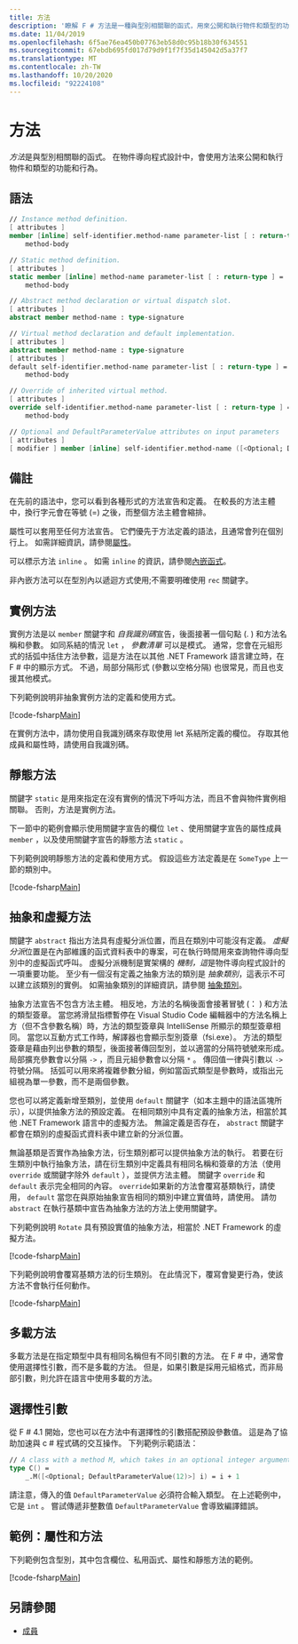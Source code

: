 ```yaml
---
title: 方法
description: '瞭解 F # 方法是一種與型別相關聯的函式，用來公開和執行物件和類型的功能和行為。'
ms.date: 11/04/2019
ms.openlocfilehash: 6f5ae76ea450b07763eb58d0c95b18b30f634551
ms.sourcegitcommit: 67ebdb695fd017d79d9f1f7f35d145042d5a37f7
ms.translationtype: MT
ms.contentlocale: zh-TW
ms.lasthandoff: 10/20/2020
ms.locfileid: "92224108"
---
```

# <a name="methods"></a>方法

*方法*是與型別相關聯的函式。 在物件導向程式設計中，會使用方法來公開和執行物件和類型的功能和行為。

## <a name="syntax"></a>語法

```fsharp
// Instance method definition.
[ attributes ]
member [inline] self-identifier.method-name parameter-list [ : return-type ] =
    method-body

// Static method definition.
[ attributes ]
static member [inline] method-name parameter-list [ : return-type ] =
    method-body

// Abstract method declaration or virtual dispatch slot.
[ attributes ]
abstract member method-name : type-signature

// Virtual method declaration and default implementation.
[ attributes ]
abstract member method-name : type-signature
[ attributes ]
default self-identifier.method-name parameter-list [ : return-type ] =
    method-body

// Override of inherited virtual method.
[ attributes ]
override self-identifier.method-name parameter-list [ : return-type ] =
    method-body

// Optional and DefaultParameterValue attributes on input parameters
[ attributes ]
[ modifier ] member [inline] self-identifier.method-name ([<Optional; DefaultParameterValue( default-value )>] input) [ : return-type ]
```

## <a name="remarks"></a>備註

在先前的語法中，您可以看到各種形式的方法宣告和定義。 在較長的方法主體中，換行字元會在等號 (=) 之後，而整個方法主體會縮排。

屬性可以套用至任何方法宣告。 它們優先于方法定義的語法，且通常會列在個別行上。 如需詳細資訊，請參閱[屬性](../attributes.md)。

可以標示方法 `inline` 。 如需 `inline` 的資訊，請參閱[內嵌函式](../functions/inline-functions.md)。

非內嵌方法可以在型別內以遞迴方式使用;不需要明確使用 `rec` 關鍵字。

## <a name="instance-methods"></a>實例方法

實例方法是以 `member` 關鍵字和 *自我識別碼*宣告，後面接著一個句點 (. ) 和方法名稱和參數。 如同系結的情況 `let` ， *參數清單* 可以是模式。 通常，您會在元組形式的括弧中括住方法參數，這是方法在以其他 .NET Framework 語言建立時，在 F # 中的顯示方式。 不過，局部分隔形式 (參數以空格分隔) 也很常見，而且也支援其他模式。

下列範例說明非抽象實例方法的定義和使用方式。

[!code-fsharp[Main](~/samples/snippets/fsharp/lang-ref-1/snippet3401.fs)]

在實例方法中，請勿使用自我識別碼來存取使用 let 系結所定義的欄位。 存取其他成員和屬性時，請使用自我識別碼。

## <a name="static-methods"></a>靜態方法

關鍵字 `static` 是用來指定在沒有實例的情況下呼叫方法，而且不會與物件實例相關聯。 否則，方法是實例方法。

下一節中的範例會顯示使用關鍵字宣告的欄位 `let` 、使用關鍵字宣告的屬性成員 `member` ，以及使用關鍵字宣告的靜態方法 `static` 。

下列範例說明靜態方法的定義和使用方式。 假設這些方法定義是在 `SomeType` 上一節的類別中。

[!code-fsharp[Main](~/samples/snippets/fsharp/lang-ref-1/snippet3402.fs)]

## <a name="abstract-and-virtual-methods"></a>抽象和虛擬方法

關鍵字 `abstract` 指出方法具有虛擬分派位置，而且在類別中可能沒有定義。 *虛擬分派*位置是在內部維護的函式資料表中的專案，可在執行時間用來查詢物件導向型別中的虛擬函式呼叫。 虛擬分派機制是實架構的 *機制，這*是物件導向程式設計的一項重要功能。 至少有一個沒有定義之抽象方法的類別是 *抽象類別*，這表示不可以建立該類別的實例。 如需抽象類別的詳細資訊，請參閱 [抽象類別](../abstract-classes.md)。

抽象方法宣告不包含方法主體。 相反地，方法的名稱後面會接著冒號 (： ) 和方法的類型簽章。 當您將滑鼠指標暫停在 Visual Studio Code 編輯器中的方法名稱上方（但不含參數名稱）時，方法的類型簽章與 IntelliSense 所顯示的類型簽章相同。 當您以互動方式工作時，解譯器也會顯示型別簽章（fsi.exe）。 方法的類型簽章是藉由列出參數的類型，後面接著傳回型別，並以適當的分隔符號號來形成。 局部擴充參數會以分隔 `->` ，而且元組參數會以分隔 `*` 。 傳回值一律與引數以 `->` 符號分隔。 括弧可以用來將複雜參數分組，例如當函式類型是參數時，或指出元組視為單一參數，而不是兩個參數。

您也可以將定義新增至類別，並使用 `default` 關鍵字（如本主題中的語法區塊所示），以提供抽象方法的預設定義。 在相同類別中具有定義的抽象方法，相當於其他 .NET Framework 語言中的虛擬方法。 無論定義是否存在， `abstract` 關鍵字都會在類別的虛擬函式資料表中建立新的分派位置。

無論基類是否實作為抽象方法，衍生類別都可以提供抽象方法的執行。 若要在衍生類別中執行抽象方法，請在衍生類別中定義具有相同名稱和簽章的方法（使用 `override` 或關鍵字除外 `default` ），並提供方法主體。 關鍵字 `override` 和 `default` 表示完全相同的內容。 `override`如果新的方法會覆寫基類執行，請使用， `default` 當您在與原始抽象宣告相同的類別中建立實值時，請使用。 請勿 `abstract` 在執行基類中宣告為抽象方法的方法上使用關鍵字。

下列範例說明 `Rotate` 具有預設實值的抽象方法，相當於 .NET Framework 的虛擬方法。

[!code-fsharp[Main](~/samples/snippets/fsharp/lang-ref-1/snippet3403.fs)]

下列範例說明會覆寫基類方法的衍生類別。 在此情況下，覆寫會變更行為，使該方法不會執行任何動作。

[!code-fsharp[Main](~/samples/snippets/fsharp/lang-ref-1/snippet3404.fs)]

## <a name="overloaded-methods"></a>多載方法

多載方法是在指定類型中具有相同名稱但有不同引數的方法。 在 F # 中，通常會使用選擇性引數，而不是多載的方法。 但是，如果引數是採用元組格式，而非局部引數，則允許在語言中使用多載的方法。

## <a name="optional-arguments"></a>選擇性引數

從 F # 4.1 開始，您也可以在方法中有選擇性的引數搭配預設參數值。  這是為了協助加速與 c # 程式碼的交互操作。  下列範例示範語法：

```fsharp
// A class with a method M, which takes in an optional integer argument.
type C() =
    _.M([<Optional; DefaultParameterValue(12)>] i) = i + 1
```

請注意，傳入的值 `DefaultParameterValue` 必須符合輸入類型。  在上述範例中，它是 `int` 。  嘗試傳遞非整數值 `DefaultParameterValue` 會導致編譯錯誤。

## <a name="example-properties-and-methods"></a>範例：屬性和方法

下列範例包含型別，其中包含欄位、私用函式、屬性和靜態方法的範例。

[!code-fsharp[Main](~/samples/snippets/fsharp/lang-ref-1/snippet3406.fs)]

## <a name="see-also"></a>另請參閱

- [成員](index.md)
